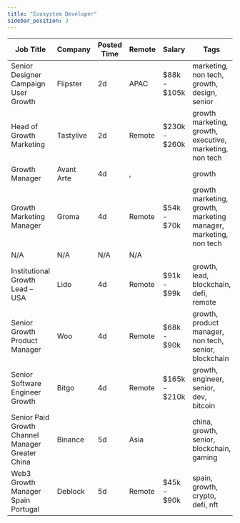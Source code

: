```yaml
---
title: "Ecosystem Developer"
sidebar_position: 3
---
```


| Job Title | Company | Posted Time | Remote | Salary | Tags | Apply Link |
|-----------|---------|-------------|--------|--------|------|------------|
| Senior Designer Campaign User Growth | Flipster | 2d | APAC | $88k - $105k | marketing, non tech, growth, design, senior | [Apply](https://web3.career/senior-designer-campaign-user-growth-flipster/108348) |
| Head of Growth Marketing | Tastylive | 2d | Remote | $230k - $260k | growth marketing, growth, executive, marketing, non tech | [Apply](https://web3.career/head-of-growth-marketing-tastylive/108292) |
| Growth Manager | Avant Arte | 4d | , |  | growth | [Apply](https://web3.career/growth-manager-avantarte/108155) |
| Growth Marketing Manager | Groma | 4d | Remote | $54k - $70k | growth marketing, growth, marketing manager, marketing, non tech | [Apply](https://web3.career/growth-marketing-manager-groma/108138) |
| N/A | N/A | N/A | N/A |  |  | [Apply](https://web3.career/metana) |
| Institutional Growth Lead – USA | Lido | 4d | Remote | $91k - $99k | growth, lead, blockchain, defi, remote | [Apply](https://web3.career/institutional-growth-lead-usa-lido/108124) |
| Senior Growth Product Manager | Woo | 4d | Remote | $68k - $90k | growth, product manager, non tech, senior, blockchain | [Apply](https://web3.career/senior-growth-product-manager-woo/95664) |
| Senior Software Engineer Growth | Bitgo | 4d | Remote | $165k - $210k | growth, engineer, senior, dev, bitcoin | [Apply](https://web3.career/senior-software-engineer-growth-bitgo/106088) |
| Senior Paid Growth Channel Manager Greater China | Binance | 5d | Asia |  | china, growth, senior, blockchain, gaming | [Apply](https://web3.career/senior-paid-growth-channel-manager-greater-china-binance/108079) |
| Web3 Growth Manager Spain Portugal | Deblock | 5d | Remote | $45k - $90k | spain, growth, crypto, defi, nft | [Apply](https://web3.career/web3-growth-manager-spain-portugal-deblock/108077) |
